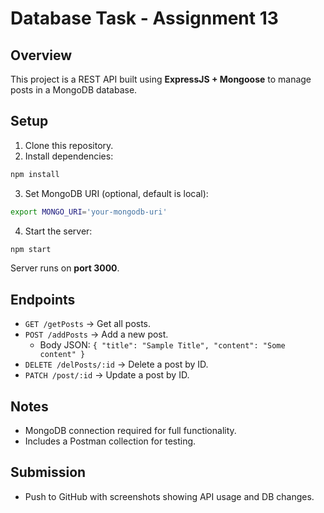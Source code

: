 # Database Task - Assignment 13

## Overview
This project is a REST API built using **ExpressJS + Mongoose** to manage posts in a MongoDB database.

## Setup
1. Clone this repository.
2. Install dependencies:
```bash
npm install
```
3. Set MongoDB URI (optional, default is local):
```bash
export MONGO_URI='your-mongodb-uri'
```
4. Start the server:
```bash
npm start
```
Server runs on **port 3000**.

## Endpoints
- `GET /getPosts` → Get all posts.
- `POST /addPosts` → Add a new post.
  - Body JSON: `{ "title": "Sample Title", "content": "Some content" }`
- `DELETE /delPosts/:id` → Delete a post by ID.
- `PATCH /post/:id` → Update a post by ID.

## Notes
- MongoDB connection required for full functionality.
- Includes a Postman collection for testing.

## Submission
- Push to GitHub with screenshots showing API usage and DB changes.

